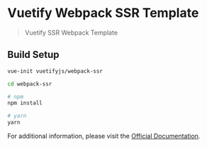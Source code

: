 # Vuetify Webpack SSR Template

> Vuetify SSR Webpack Template

## Build Setup

``` bash
vue-init vuetifyjs/webpack-ssr

cd webpack-ssr

# npm
npm install

# yarn
yarn
```

For additional information, please visit the [Official Documentation](https://vuetifyjs.com).
